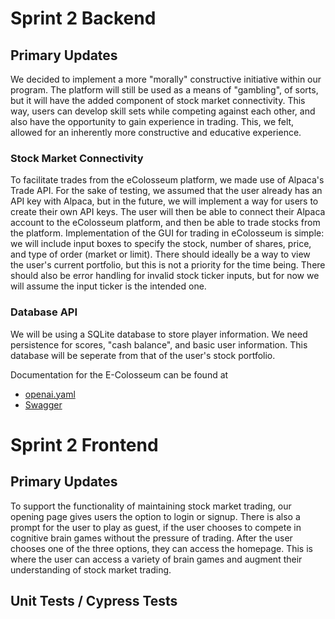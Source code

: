 # Sprint 2 Backend

## Primary Updates
We decided to implement a more "morally" constructive initiative within our program. The platform will still be used as a means of "gambling", of sorts, but it will have the added component of stock market connectivity. This way, users can develop skill sets while competing against each other, and also have the opportunity to gain experience in trading. This, we felt, allowed for an inherently more constructive and educative experience.

### Stock Market Connectivity
To facilitate trades from the eColosseum platform, we made use of Alpaca's Trade API. For the sake of testing, we assumed that the user already has an API key with Alpaca, but in the future, we will implement a way for users to create their own API keys. The user will then be able to connect their Alpaca account to the eColosseum platform, and then be able to trade stocks from the platform.
Implementation of the GUI for trading in eColosseum is simple: we will include input boxes to specify the stock, number of shares, price, and type of order (market or limit).
There should ideally be a way to view the user's current portfolio, but this is not a priority for the time being.
There should also be error handling for invalid stock ticker inputs, but for now we will assume the input ticker is the intended one. 

### Database API
We will be using a SQLite database to store player information. We need persistence for scores, "cash balance", and basic user information. This database will be seperate from that of the user's stock portfolio. 

Documentation for the E-Colosseum can be found at
* [openai.yaml](/backend/openai.yaml)
* [Swagger](https://app.swaggerhub.com/apis/b-cheek/E-Colosseum-API/1.0.0)

# Sprint 2 Frontend

## Primary Updates
To support the functionality of maintaining stock market trading, our opening page gives users the option to login or signup. There is also a prompt for the user to play as guest, if the user chooses to compete in cognitive brain games without the pressure of trading. After the user chooses one of the three options, they can access the homepage. This is where the user can access a variety of brain games and augment their understanding of stock market trading.

## Unit Tests / Cypress Tests
